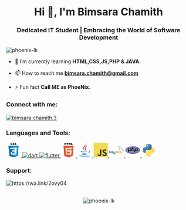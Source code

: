 <h1 align="center">Hi 👋, I'm Bimsara Chamith</h1>
<h3 align="center">Dedicated IT Student | Embracing the World of Software Development</h3>

<p align="left"> <img src="https://komarev.com/ghpvc/?username=phoenix-lk&label=Profile%20views&color=0e75b6&style=flat" alt="phoenix-lk" /> </p>

- 🌱 I’m currently learning **HTML,CSS,JS,PHP & JAVA.**

- 📫 How to reach me **bimsara.chamith@gmail.com**

- ⚡ Fun fact **Call ME as PhoeNix.**

<h3 align="left">Connect with me:</h3>
<p align="left">
<a href="https://fb.com/bimsara.chamith.3" target="blank"><img align="center" src="https://raw.githubusercontent.com/rahuldkjain/github-profile-readme-generator/master/src/images/icons/Social/facebook.svg" alt="bimsara.chamith.3" height="30" width="40" /></a>
</p>

<h3 align="left">Languages and Tools:</h3>
<p align="left"> <a href="https://www.w3schools.com/css/" target="_blank" rel="noreferrer"> <img src="https://raw.githubusercontent.com/devicons/devicon/master/icons/css3/css3-original-wordmark.svg" alt="css3" width="40" height="40"/> </a> <a href="https://dart.dev" target="_blank" rel="noreferrer"> <img src="https://www.vectorlogo.zone/logos/dartlang/dartlang-icon.svg" alt="dart" width="40" height="40"/> </a> <a href="https://flutter.dev" target="_blank" rel="noreferrer"> <img src="https://www.vectorlogo.zone/logos/flutterio/flutterio-icon.svg" alt="flutter" width="40" height="40"/> </a> <a href="https://www.w3.org/html/" target="_blank" rel="noreferrer"> <img src="https://raw.githubusercontent.com/devicons/devicon/master/icons/html5/html5-original-wordmark.svg" alt="html5" width="40" height="40"/> </a> <a href="https://www.java.com" target="_blank" rel="noreferrer"> <img src="https://raw.githubusercontent.com/devicons/devicon/master/icons/java/java-original.svg" alt="java" width="40" height="40"/> </a> <a href="https://developer.mozilla.org/en-US/docs/Web/JavaScript" target="_blank" rel="noreferrer"> <img src="https://raw.githubusercontent.com/devicons/devicon/master/icons/javascript/javascript-original.svg" alt="javascript" width="40" height="40"/> </a> <a href="https://www.mysql.com/" target="_blank" rel="noreferrer"> <img src="https://raw.githubusercontent.com/devicons/devicon/master/icons/mysql/mysql-original-wordmark.svg" alt="mysql" width="40" height="40"/> </a> <a href="https://www.php.net" target="_blank" rel="noreferrer"> <img src="https://raw.githubusercontent.com/devicons/devicon/master/icons/php/php-original.svg" alt="php" width="40" height="40"/> </a> <a href="https://www.python.org" target="_blank" rel="noreferrer"> <img src="https://raw.githubusercontent.com/devicons/devicon/master/icons/python/python-original.svg" alt="python" width="40" height="40"/> </a> </p>

<h3 align="left">Support:</h3>
<p><a href="https://www.buymeacoffee.com/https://wa.link/2ovy04"> <img align="left" src="https://cdn.buymeacoffee.com/buttons/v2/default-yellow.png" height="50" width="210" alt="https://wa.link/2ovy04" /></a></p><br><br>

<p><img align="left" src="https://github-readme-stats.vercel.app/api/top-langs?username=phoenix-lk&show_icons=true&locale=en&layout=compact" alt="phoenix-lk" /></p>


